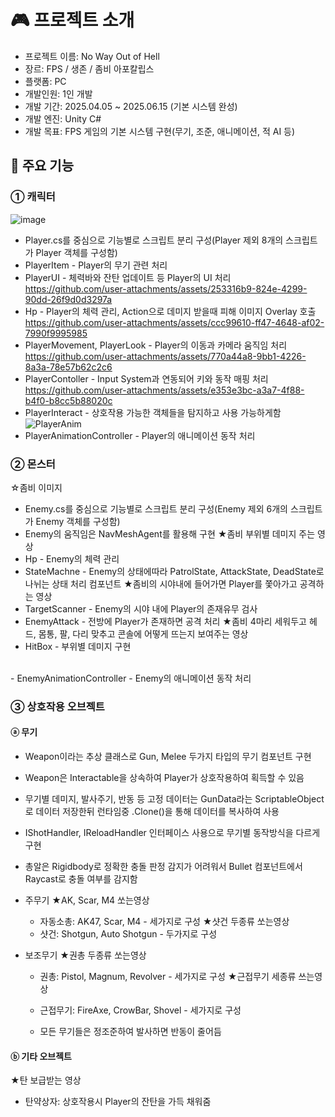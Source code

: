 # 🎮 프로젝트 소개
 - 프로젝트 이름: No Way Out of Hell
 - 장르: FPS / 생존 / 좀비 아포칼립스
 - 플랫폼: PC
 - 개발인원: 1인 개발
 - 개발 기간: 2025.04.05 ~ 2025.06.15 (기본 시스템 완성)
 - 개발 엔진: Unity C#
 - 개발 목표: FPS 게임의 기본 시스템 구현(무기, 조준, 애니메이션, 적 AI 등)

## 📌 주요 기능
 ### ① 캐릭터
 ![image](https://github.com/user-attachments/assets/8cbad999-0c7d-4f0a-9247-005d0a294f00)
 - Player.cs를 중심으로 기능별로 스크립트 분리 구성(Player 제외 8개의 스크립트가 Player 객체를 구성함)
 - PlayerItem - Player의 무기 관련 처리
 - PlayerUI - 체력바와 잔탄 업데이트 등 Player의 UI 처리
https://github.com/user-attachments/assets/253316b9-824e-4299-90dd-26f9d0d3297a
 - Hp - Player의 체력 관리, Action으로 데미지 받을때 피해 이미지 Overlay 호출
https://github.com/user-attachments/assets/ccc99610-ff47-4648-af02-7990f9995985
 - PlayerMovement, PlayerLook - Player의 이동과 카메라 움직임 처리
https://github.com/user-attachments/assets/770a44a8-9bb1-4226-8a3a-78e57b62c2c6
 - PlayerContoller - Input System과 연동되어 키와 동작 매핑 처리
https://github.com/user-attachments/assets/e353e3bc-a3a7-4f88-b4f0-b8cc5b88020c
 - PlayerInteract - 상호작용 가능한 객체들을 탐지하고 사용 가능하게함
![PlayerAnim](https://github.com/user-attachments/assets/cf7faf83-2508-4b0f-9f80-8d7f4deb27b4)
 - PlayerAnimationController - Player의 애니메이션 동작 처리

 ### ② 몬스터
☆좀비 이미지
 - Enemy.cs를 중심으로 기능별로 스크립트 분리 구성(Enemy 제외 6개의 스크립트가 Enemy 객체를 구성함)
 - Enemy의 움직임은 NavMeshAgent를 활용해 구현
★좀비 부위별 데미지 주는 영상
 - Hp - Enemy의 체력 관리
 - StateMachne - Enemy의 상태에따라 PatrolState, AttackState, DeadState로 나뉘는 상태 처리 컴포넌트
★좀비의 시야내에 들어가면 Player를 쫓아가고 공격하는 영상
 - TargetScanner - Enemy의 시야 내에 Player의 존재유무 검사
 - EnemyAttack - 전방에 Player가 존재하면 공격 처리
★좀비 4마리 세워두고 헤드, 몸통, 팔, 다리 맞추고 콘솔에 어떻게 뜨는지 보여주는 영상
 - HitBox - 부위별 데미지 구현
<br>
 - EnemyAnimationController - Enemy의 애니메이션 동작 처리

 ### ③ 상호작용 오브젝트
 
 #### ⓐ 무기
  - Weapon이라는 추상 클래스로 Gun, Melee 두가지 타입의 무기 컴포넌트 구현
  - Weapon은 Interactable을 상속하여 Player가 상호작용하여 획득할 수 있음
  - 무기별 데미지, 발사주기, 반동 등 고정 데이터는 GunData라는 ScriptableObject로 데이터 저장한뒤 런타임중 .Clone()을 통해 데이터를 복사하여 사용
  - IShotHandler, IReloadHandler 인터페이스 사용으로 무기별 동작방식을 다르게 구현
  - 총알은 Rigidbody로 정확한 충돌 판정 감지가 어려워서 Bullet 컴포넌트에서 Raycast로 충돌 여부를 감지함
  
  - 주무기
★AK, Scar, M4 쏘는영상
    - 자동소총: AK47, Scar, M4 - 세가지로 구성
★샷건 두종류 쏘는영상
    - 샷건: Shotgun, Auto Shotgun - 두가지로 구성
  - 보조무기
★권총 두종류 쏘는영상
    - 권총: Pistol, Magnum, Revolver - 세가지로 구성
★근접무기 세종류 쓰는영상
    - 근접무기: FireAxe, CrowBar, Shovel - 세가지로 구성

    - 모든 무기들은 정조준하여 발사하면 반동이 줄어듬
 
#### ⓑ 기타 오브젝트
★탄 보급받는 영상
  - 탄약상자: 상호작용시 Player의 잔탄을 가득 채워줌
